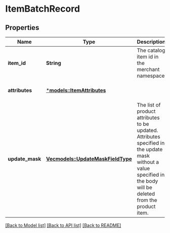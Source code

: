 # ItemBatchRecord

## Properties
Name | Type | Description | Notes
------------ | ------------- | ------------- | -------------
**item_id** | **String** | The catalog item id in the merchant namespace | [optional] [default to None]
**attributes** | [***models::ItemAttributes**](ItemAttributes.md) |  | [optional] [default to None]
**update_mask** | [**Vec<models::UpdateMaskFieldType>**](UpdateMaskFieldType.md) | The list of product attributes to be updated. Attributes specified in the update mask without a value specified in the body will be deleted from the product item. | [optional] [default to None]

[[Back to Model list]](../README.md#documentation-for-models) [[Back to API list]](../README.md#documentation-for-api-endpoints) [[Back to README]](../README.md)


